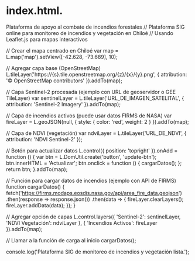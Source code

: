 # index.html.
Plataforma de apoyo al combate de incendios forestales
// Plataforma SIG online para monitoreo de incendios y vegetación en Chiloé
// Usando Leaflet.js para mapas interactivos

// Crear el mapa centrado en Chiloé
var map = L.map('map').setView([-42.628, -73.689], 10);

// Agregar capa base (OpenStreetMap)
L.tileLayer('https://{s}.tile.openstreetmap.org/{z}/{x}/{y}.png', {
    attribution: '© OpenStreetMap contributors'
}).addTo(map);

// Capa Sentinel-2 procesada (ejemplo con URL de geoservidor o GEE TileLayer)
var sentinelLayer = L.tileLayer('URL_DE_IMAGEN_SATELITAL', {
    attribution: 'Sentinel-2 Imagery'
}).addTo(map);

// Capa de incendios activos (puede usar datos FIRMS de NASA)
var fireLayer = L.geoJSON(null, {
    style: { color: 'red', weight: 2 }
}).addTo(map);

// Capa de NDVI (vegetación)
var ndviLayer = L.tileLayer('URL_DE_NDVI', {
    attribution: 'NDVI Sentinel-2'
});

// Botón para actualizar datos
L.control({ position: 'topright' }).onAdd = function () {
    var btn = L.DomUtil.create('button', 'update-btn');
    btn.innerHTML = 'Actualizar';
    btn.onclick = function () {
        cargarDatos();
    };
    return btn;
}.addTo(map);

// Función para cargar datos de incendios (ejemplo con API de FIRMS)
function cargarDatos() {
    fetch('https://firms.modaps.eosdis.nasa.gov/api/area_fire_data.geojson')
        .then(response => response.json())
        .then(data => {
            fireLayer.clearLayers();
            fireLayer.addData(data);
        });
}

// Agregar opción de capas
L.control.layers({
    'Sentinel-2': sentinelLayer,
    'NDVI Vegetación': ndviLayer
}, {
    'Incendios Activos': fireLayer
}).addTo(map);

// Llamar a la función de carga al inicio
cargarDatos();

console.log('Plataforma SIG de monitoreo de incendios y vegetación lista.');
